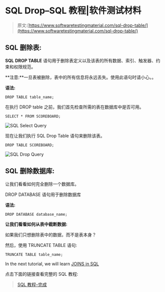 # SQL Drop–SQL 教程|软件测试材料

> 原文:[https://www.softwaretestingmaterial.com/sql-drop-table/](https://www.softwaretestingmaterial.com/sql-drop-table/)

## SQL 删除表:

**SQL** **DROP TABLE** 语句用于删除表定义以及该表的所有数据、索引、触发器、约束和权限规范。

**注意:**一旦表被删除，表中的所有信息将永远丢失。使用此语句时请小心。。

**语法:**

```
DROP TABLE table_name;
```

在执行 DROP table 之前，我们首先检查所需的表在数据库中是否可用。

```
SELECT * FROM SCOREBOARD;
```

![SQL Select Query](img/5ff9210c7fe44dfe7c6a5d9b74eb1908.png "SQL Select Query")

现在让我们执行 SQL Drop Table 语句来删除该表。

```
DROP TABLE SCOREBOARD;
```

![SQL Drop Query](img/51c1cacf0ee58a7cb2934475a6fa7f9b.png "SQL Drop Query")

## SQL 删除数据库:

让我们看看如何完全删除一个数据库。

DROP DATABASE 语句用于删除数据库

**语法:**

```
DROP DATABASE database_name;
```

**让我们看看如何从表中截断数据:**

如果我们只想删除表中的数据，而不是表本身？

然后，使用 TRUNCATE TABLE 语句:

```
TRUNCATE TABLE table_name;
```

In the next tutorial, we will learn [JOINS in SQL](https://www.softwaretestingmaterial.com/sql-joins/)

点击下面的链接查看完整的 SQL 教程:

> [SQL 教程–完成](https://www.softwaretestingmaterial.com/sql-tutorial-complete/)